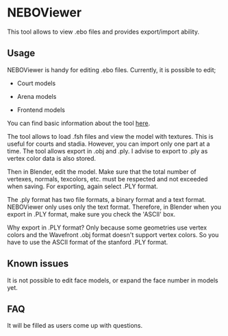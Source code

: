 # NEBOViewer

This tool allows to view .ebo files and provides export/import ability.

## Usage

NEBOViewer is handy for editing .ebo files. Currently, it is possible to edit;

- Court models

- Arena models

- Frontend models

You can find basic information about the tool [here](https://wasserlasser.com/filebase/index.php?file/2003-neboviewer/#overview).

The tool allows to load .fsh files and view the model with textures. This is useful for courts and stadia. However, you can import only one part at a time. The tool allows export in .obj and .ply. I advise to export to .ply as vertex color data is also stored.

Then in Blender, edit the model. Make sure that the total number of vertexes, normals, texcolors, etc. must be respected and not exceeded when saving. For exporting, again select .PLY format.

The .ply format has two file formats, a binary format and a text format. NEBOViewer only uses only the text format. Therefore, in Blender when you export in .PLY format, make sure you check the 'ASCII' box.

Why export in .PLY format? Only because some geometries use vertex colors and the Wavefront .obj format doesn't support vertex colors. So you have to use the ASCII format of the stanford .PLY format.

## Known issues

It is not possible to edit face models, or expand the face number in models yet.

## FAQ

It will be filled as users come up with questions.